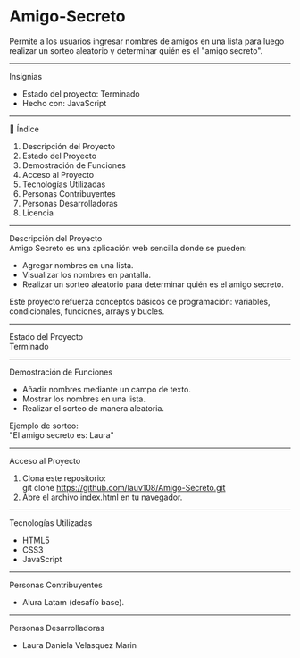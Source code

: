 # Amigo-Secreto
Permite a los usuarios ingresar nombres de amigos en una lista para luego realizar un sorteo aleatorio y determinar quién es el "amigo secreto".

---

Insignias  
- Estado del proyecto: Terminado  
- Hecho con: JavaScript  

---

📑 Índice  
1. Descripción del Proyecto  
2. Estado del Proyecto  
3. Demostración de Funciones  
4. Acceso al Proyecto  
5. Tecnologías Utilizadas  
6. Personas Contribuyentes  
7. Personas Desarrolladoras  
8. Licencia  

---

Descripción del Proyecto  
Amigo Secreto es una aplicación web sencilla donde se pueden:  
- Agregar nombres en una lista.  
- Visualizar los nombres en pantalla.  
- Realizar un sorteo aleatorio para determinar quién es el amigo secreto.  

Este proyecto refuerza conceptos básicos de programación: variables, condicionales, funciones, arrays y bucles.  

---

Estado del Proyecto  
Terminado  

---

Demostración de Funciones  
- Añadir nombres mediante un campo de texto.  
- Mostrar los nombres en una lista.  
- Realizar el sorteo de manera aleatoria.  

Ejemplo de sorteo:  
"El amigo secreto es: Laura"

---

Acceso al Proyecto  
1. Clona este repositorio:  
   git clone https://github.com/lauv108/Amigo-Secreto.git 
2. Abre el archivo index.html en tu navegador.  

---

Tecnologías Utilizadas  
- HTML5  
- CSS3  
- JavaScript  

---

Personas Contribuyentes  
- Alura Latam (desafío base).  

---

Personas Desarrolladoras  
- Laura Daniela Velasquez Marin
